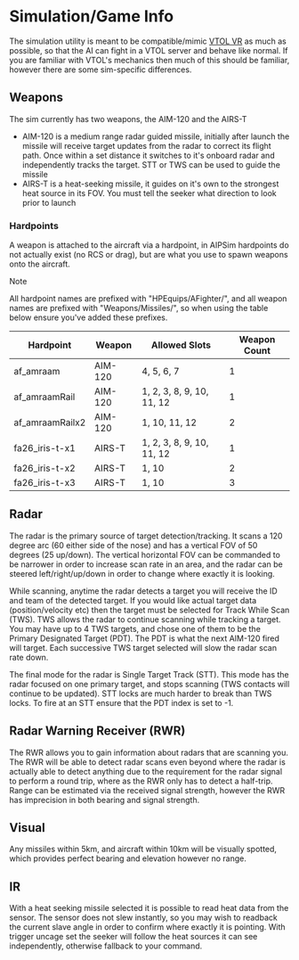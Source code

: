 # Simulation/Game Info

The simulation utility is meant to be compatible/mimic [VTOL VR](https://store.steampowered.com/app/667970/VTOL_VR/) as much as possible, so that the AI can fight in a VTOL server and behave like normal. If you are familiar with VTOL's mechanics then much of this should be familiar, however there are some sim-specific differences.

## Weapons

The sim currently has two weapons, the AIM-120 and the AIRS-T

-  AIM-120 is a medium range radar guided missile, initially after launch the missile will receive target updates from the radar to correct its flight path. Once within a set distance it switches to it's onboard radar and independently tracks the target. STT or TWS can be used to guide the missile
-  AIRS-T is a heat-seeking missile, it guides on it's own to the strongest heat source in its FOV. You must tell the seeker what direction to look prior to launch

### Hardpoints

A weapon is attached to the aircraft via a hardpoint, in AIPSim hardpoints do not actually exist (no RCS or drag), but are what you use to spawn weapons onto the aircraft.

> [!NOTE]
> All hardpoint names are prefixed with "HPEquips/AFighter/", and all weapon names are prefixed with "Weapons/Missiles/", so when using the table below ensure you've added these prefixes.

| Hardpoint       | Weapon  | Allowed Slots             | Weapon Count |
| --------------- | ------- | ------------------------- | ------------ |
| af_amraam       | AIM-120 | 4, 5, 6, 7                | 1            |
| af_amraamRail   | AIM-120 | 1, 2, 3, 8, 9, 10, 11, 12 | 1            |
| af_amraamRailx2 | AIM-120 | 1, 10, 11, 12             | 2            |
| fa26_iris-t-x1  | AIRS-T  | 1, 2, 3, 8, 9, 10, 11, 12 | 1            |
| fa26_iris-t-x2  | AIRS-T  | 1, 10                     | 2            |
| fa26_iris-t-x3  | AIRS-T  | 1, 10                     | 3            |

## Radar

The radar is the primary source of target detection/tracking. It scans a 120 degree arc (60 either side of the nose) and has a vertical FOV of 50 degrees (25 up/down). The vertical horizontal FOV can be commanded to be narrower in order to increase scan rate in an area, and the radar can be steered left/right/up/down in order to change where exactly it is looking.

While scanning, anytime the radar detects a target you will receive the ID and team of the detected target. If you would like actual target data (position/velocity etc) then the target must be selected for Track While Scan (TWS). TWS allows the radar to continue scanning while tracking a target. You may have up to 4 TWS targets, and chose one of them to be the Primary Designated Target (PDT). The PDT is what the next AIM-120 fired will target. Each successive TWS target selected will slow the radar scan rate down.

The final mode for the radar is Single Target Track (STT). This mode has the radar focused on one primary target, and stops scanning (TWS contacts will continue to be updated). STT locks are much harder to break than TWS locks. To fire at an STT ensure that the PDT index is set to -1.

## Radar Warning Receiver (RWR)

The RWR allows you to gain information about radars that are scanning you. The RWR will be able to detect radar scans even beyond where the radar is actually able to detect anything due to the requirement for the radar signal to perform a round trip, where as the RWR only has to detect a half-trip. Range can be estimated via the received signal strength, however the RWR has imprecision in both bearing and signal strength.

## Visual

Any missiles within 5km, and aircraft within 10km will be visually spotted, which provides perfect bearing and elevation however no range.

## IR

With a heat seeking missile selected it is possible to read heat data from the sensor. The sensor does not slew instantly, so you may wish to readback the current slave angle in order to confirm where exactly it is pointing. With trigger uncage set the seeker will follow the heat sources it can see independently, otherwise fallback to your command.
